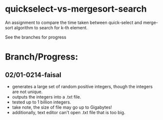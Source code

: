 # quickselect-vs-mergesort-search
An assignment to compare the time taken between quick-select and merge-sort algorithm to search for k-th element.

See the branches for progress

# Branch/Progress:
## 02/01-0214-faisal
- generates a large set of random positive integers, though the integers are not unique.
- outputs the integers into a .txt file.
- tested up to 1 billion integers.
- take note, the size of file may go up to Gigabytes!
- additionally, text editor can't open .txt file that is too big.
